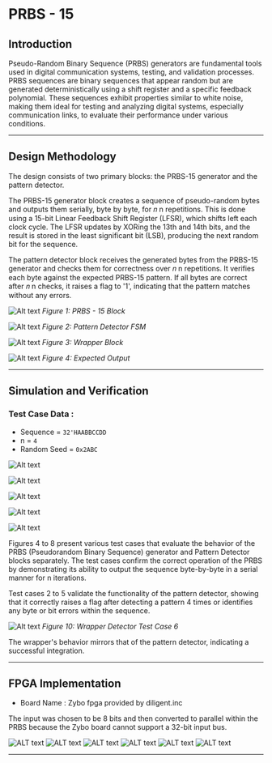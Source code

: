 # **PRBS - 15**
## Introduction 
Pseudo-Random Binary Sequence (PRBS) generators are fundamental tools used in digital communication systems, testing, and validation processes. PRBS sequences are binary sequences that appear random but are generated deterministically using a shift register and a specific feedback polynomial. These sequences exhibit properties similar to white noise, making them ideal for testing and analyzing digital systems, especially communication links, to evaluate their performance under various conditions.

---
## Design Methodology
The design consists of two primary blocks: the PRBS-15 generator and the pattern detector.

The PRBS-15 generator block creates a sequence of pseudo-random bytes and outputs them serially, byte by byte, for 
𝑛
n repetitions. This is done using a 15-bit Linear Feedback Shift Register (LFSR), which shifts left each clock cycle. The LFSR updates by XORing the 13th and 14th bits, and the result is stored in the least significant bit (LSB), producing the next random bit for the sequence.

The pattern detector block receives the generated bytes from the PRBS-15 generator and checks them for correctness over 
𝑛
n repetitions. It verifies each byte against the expected PRBS-15 pattern. If all bytes are correct after 
𝑛
n checks, it raises a flag to '1', indicating that the pattern matches without any errors.

![Alt text](PRBS.png)
*Figure 1: PRBS - 15 Block*

![Alt text](PatternDetectorFSM.png)
*Figure 2: Pattern Detector FSM*

![Alt text](TOP.png)
*Figure 3: Wrapper Block*

![Alt text](WD.png)
*Figure 4: Expected Output*


---
## Simulation and Verification
### Test Case Data :
- Sequence = `32'HAABBCCDD`
- n = `4`
- Random Seed = `0x2ABC`
  
![Alt text](./PRBSSim.png)


![Alt text](./PDTC1.png)


![Alt text](PRBS-15/PDT2)


![Alt text](./PDT3.png)


![Alt text](./PDT4.png)


Figures 4 to 8 present various test cases that evaluate the behavior of the PRBS (Pseudorandom Binary Sequence) generator and Pattern Detector blocks separately. The test cases confirm the correct operation of the PRBS by demonstrating its ability to output the sequence byte-by-byte in a serial manner for n iterations.

Test cases 2 to 5 validate the functionality of the pattern detector, showing that it correctly raises a flag after detecting a pattern 4 times or identifies any byte or bit errors within the sequence.

![Alt text](./PRBS-15/Wrapper.PNG)
*Figure 10: Wrapper Detector Test Case 6*

The wrapper's behavior mirrors that of the pattern detector, indicating a successful integration.

---
## FPGA Implementation
- Board Name : Zybo fpga provided by diligent.inc
  
The input was chosen to be 8 bits and then converted to parallel within the PRBS because the Zybo board cannot support a 32-bit input bus.

![ALT text](./Screenshot%202024-09-11%20113818.jpg)
![ALT text](./Screenshot%202024-09-11%20113920.jpg)
![ALT text](./Screenshot%202024-09-11%20115810.jpg)
![ALT text](./Screenshot%202024-09-11%20115828.jpg)
![ALT text](./Screenshot%202024-09-11%20115904.jpg)
![ALT text](./Screenshot%202024-09-11%20115849.jpg)

---

